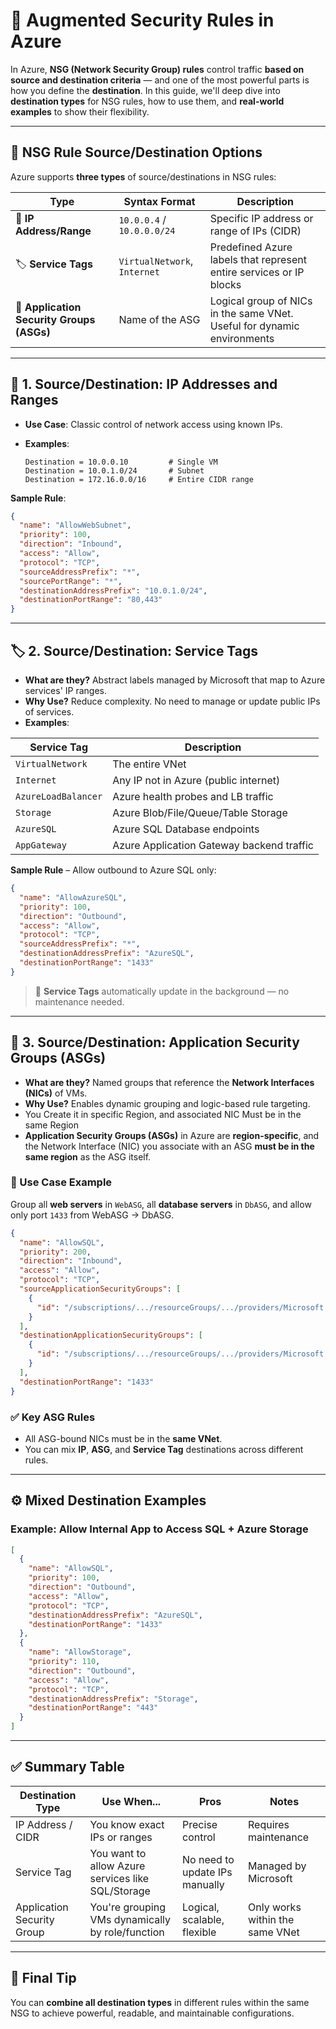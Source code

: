 # 🧭 Augmented Security Rules in Azure

In Azure, **NSG (Network Security Group) rules** control traffic **based on source and destination criteria** — and one of the most powerful parts is how you define the **destination**. In this guide, we'll deep dive into **destination types** for NSG rules, how to use them, and **real-world examples** to show their flexibility.

---

## 🔰 NSG Rule Source/Destination Options

Azure supports **three types** of source/destinations in NSG rules:

| Type                                      | Syntax Format                | Description                                                             |
| ----------------------------------------- | ---------------------------- | ----------------------------------------------------------------------- |
| 🧱 **IP Address/Range**                   | `10.0.0.4` / `10.0.0.0/24`   | Specific IP address or range of IPs (CIDR)                              |
| 🏷️ **Service Tags**                       | `VirtualNetwork`, `Internet` | Predefined Azure labels that represent entire services or IP blocks     |
| 🧿 **Application Security Groups (ASGs)** | Name of the ASG              | Logical group of NICs in the same VNet. Useful for dynamic environments |

---

## 🧱 1. Source/Destination: IP Addresses and Ranges

- **Use Case**: Classic control of network access using known IPs.
- **Examples**:

  ```plaintext
  Destination = 10.0.0.10         # Single VM
  Destination = 10.0.1.0/24       # Subnet
  Destination = 172.16.0.0/16     # Entire CIDR range
  ```

**Sample Rule**:

```json
{
  "name": "AllowWebSubnet",
  "priority": 100,
  "direction": "Inbound",
  "access": "Allow",
  "protocol": "TCP",
  "sourceAddressPrefix": "*",
  "sourcePortRange": "*",
  "destinationAddressPrefix": "10.0.1.0/24",
  "destinationPortRange": "80,443"
}
```

---

## 🏷️ 2. Source/Destination: Service Tags

- **What are they?** Abstract labels managed by Microsoft that map to Azure services' IP ranges.
- **Why Use?** Reduce complexity. No need to manage or update public IPs of services.
- **Examples**:

| Service Tag         | Description                               |
| ------------------- | ----------------------------------------- |
| `VirtualNetwork`    | The entire VNet                           |
| `Internet`          | Any IP not in Azure (public internet)     |
| `AzureLoadBalancer` | Azure health probes and LB traffic        |
| `Storage`           | Azure Blob/File/Queue/Table Storage       |
| `AzureSQL`          | Azure SQL Database endpoints              |
| `AppGateway`        | Azure Application Gateway backend traffic |

**Sample Rule** – Allow outbound to Azure SQL only:

```json
{
  "name": "AllowAzureSQL",
  "priority": 100,
  "direction": "Outbound",
  "access": "Allow",
  "protocol": "TCP",
  "sourceAddressPrefix": "*",
  "destinationAddressPrefix": "AzureSQL",
  "destinationPortRange": "1433"
}
```

> 🔁 **Service Tags** automatically update in the background — no maintenance needed.

---

## 🧿 3. Source/Destination: Application Security Groups (ASGs)

- **What are they?** Named groups that reference the **Network Interfaces (NICs)** of VMs.
- **Why Use?** Enables dynamic grouping and logic-based rule targeting.
- You Create it in specific Region, and associated NIC Must be in the same Region
- **Application Security Groups (ASGs)** in Azure are **region-specific**, and the Network Interface (NIC) you associate with an ASG **must be in the same region** as the ASG itself.

### 🧱 Use Case Example

Group all **web servers** in `WebASG`, all **database servers** in `DbASG`, and allow only port `1433` from WebASG → DbASG.

```json
{
  "name": "AllowSQL",
  "priority": 200,
  "direction": "Inbound",
  "access": "Allow",
  "protocol": "TCP",
  "sourceApplicationSecurityGroups": [
    {
      "id": "/subscriptions/.../resourceGroups/.../providers/Microsoft.Network/applicationSecurityGroups/WebASG"
    }
  ],
  "destinationApplicationSecurityGroups": [
    {
      "id": "/subscriptions/.../resourceGroups/.../providers/Microsoft.Network/applicationSecurityGroups/DbASG"
    }
  ],
  "destinationPortRange": "1433"
}
```

### ✅ Key ASG Rules

- All ASG-bound NICs must be in the **same VNet**.
- You can mix **IP**, **ASG**, and **Service Tag** destinations across different rules.

---

## ⚙️ Mixed Destination Examples

### Example: Allow Internal App to Access SQL + Azure Storage

```json
[
  {
    "name": "AllowSQL",
    "priority": 100,
    "direction": "Outbound",
    "access": "Allow",
    "protocol": "TCP",
    "destinationAddressPrefix": "AzureSQL",
    "destinationPortRange": "1433"
  },
  {
    "name": "AllowStorage",
    "priority": 110,
    "direction": "Outbound",
    "access": "Allow",
    "protocol": "TCP",
    "destinationAddressPrefix": "Storage",
    "destinationPortRange": "443"
  }
]
```

---

## ✅ Summary Table

| Destination Type           | Use When...                                       | Pros                           | Notes                           |
| -------------------------- | ------------------------------------------------- | ------------------------------ | ------------------------------- |
| IP Address / CIDR          | You know exact IPs or ranges                      | Precise control                | Requires maintenance            |
| Service Tag                | You want to allow Azure services like SQL/Storage | No need to update IPs manually | Managed by Microsoft            |
| Application Security Group | You're grouping VMs dynamically by role/function  | Logical, scalable, flexible    | Only works within the same VNet |

---

## 🧠 Final Tip

You can **combine all destination types** in different rules within the same NSG to achieve powerful, readable, and maintainable configurations.
